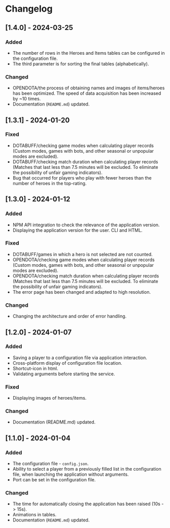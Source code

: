 # Changelog

## [1.4.0] - 2024-03-25

### Added

- The number of rows in the Heroes and Items tables can be configured in the configuration file.
- The third parameter is for sorting the final tables (alphabetically).

### Changed

- OPENDOTA/the process of obtaining names and images of items/heroes has been optimized. The speed of data acquisition has been increased by ~10 times.
- Documentation (```README.md```) updated.

## [1.3.1] - 2024-01-20

### Fixed

- DOTABUFF/checking game modes when calculating player records (Custom modes, games with bots, and other seasonal or unpopular modes are excluded).
- DOTABUFF/checking match duration when calculating player records (Matches that last less than 7.5 minutes will be excluded. To eliminate the possibility of unfair gaming indicators).
- Bug that occurred for players who play with fewer heroes than the number of heroes in the top-rating.

## [1.3.0] - 2024-01-12

### Added

- NPM API integration to check the relevance of the application version.
- Displaying the application version for the user. CLI and HTML.

### Fixed

- DOTABUFF/games in which a hero is not selected are not counted.
- OPENDOTA/checking game modes when calculating player records (Custom modes, games with bots, and other seasonal or unpopular modes are excluded).
- OPENDOTA/checking match duration when calculating player records (Matches that last less than 7.5 minutes will be excluded. To eliminate the possibility of unfair gaming indicators).
- The error page has been changed and adapted to high resolution.

### Changed

- Changing the architecture and order of error handling.

## [1.2.0] - 2024-01-07

### Added

- Saving a player to a configuration file via application interaction.
- Cross-platform display of configuration file location.
- Shortcut-icon in html.
- Validating arguments before starting the service.

### Fixed

- Displaying images of heroes/items.

### Changed

- Documentation (README.md) updated.

## [1.1.0] - 2024-01-04

### Added

- The configuration file - `config.json`.
- Ability to select a player from a previously filled list in the configuration file, when launching the application without arguments.
- Port can be set in the configuration file.

### Changed

- The time for automatically closing the application has been raised (10s -> 15s).
- Animations in tables.
- Documentation (```README.md```) updated.
